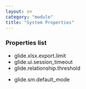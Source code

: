 ```yaml
---
layout: sn
category: "module"
title: "System Properties"
---
```


<h3>Properties list</h3>

<ul>
  <li>glide.xlsx.export.limit</li>
  <li>glide.ui.session_timeout</li>
  <li>glide.relationship.threshold</li>
</ul>

<ul>
  <li>glide.sm.default_mode</li>
</ul>
